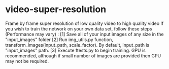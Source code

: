 # video-super-resolution
Frame by frame super resolution of low quality video to high quality video
If you wish to train the network on your own data set, follow these steps (Performance may vary) :
[1] Save all of your input images of any size in the "input_images" folder
[2] Run img_utils.py function, transform_images(input_path, scale_factor). By default, input_path is "input_images" path.
[3] Execute ftests.py to begin training. GPU is recommended, although if small number of images are provided then GPU may not be required.
